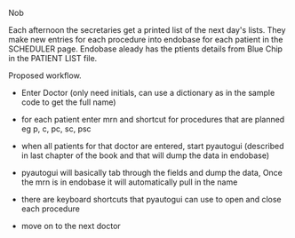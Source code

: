 Nob

Each afternoon the secretaries get a printed list of the next day's lists.
They make new entries for each procedure into endobase for each patient in the SCHEDULER page.
Endobase aleady has the ptients details from Blue Chip in the PATIENT LIST file.

Proposed workflow.

- Enter Doctor (only need initials, can use a dictionary as in the sample code to get the full name)

- for each patient enter mrn and shortcut for procedures that are planned eg p, c, pc, sc, psc

- when all patients for that doctor are entered, start pyautogui (described in last chapter of the book and that will dump the data in endobase)

- pyautogui will basically tab through the fields and dump the data, Once the mrn is in endobase it will automatically pull in the name

- there are keyboard shortcuts that pyautogui can use to open and close each procedure

- move on to the next doctor
